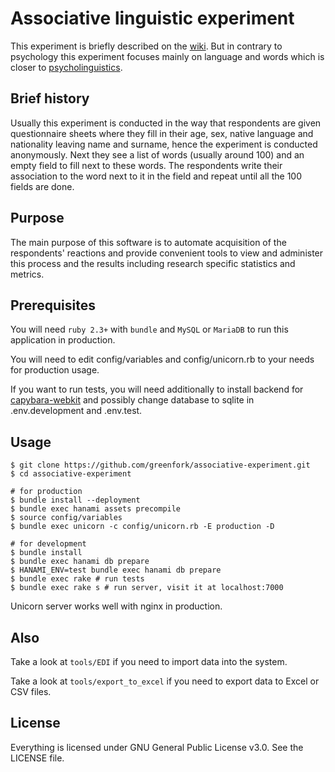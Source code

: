 # Associative linguistic experiment
This experiment is briefly described on the
[wiki](https://en.wikipedia.org/wiki/Pair_by_association). But in contrary to
psychology this experiment focuses mainly on language and words which is
closer to
[psycholinguistics](https://en.wikipedia.org/wiki/Psycholinguistics).

## Brief history
Usually this experiment is conducted in the way that respondents are given
questionnaire sheets where they fill in their age, sex, native language and
nationality leaving name and surname, hence the experiment is conducted
anonymously. Next they see a list of words (usually around 100) and an empty
field to fill next to these words. The respondents write their association to
the word next to it in the field and repeat until all the 100 fields are done.

## Purpose
The main purpose of this software is to automate acquisition of the
respondents' reactions and provide convenient tools to view and administer
this process and the results including research specific statistics and
metrics.

## Prerequisites
You will need `ruby 2.3+` with `bundle` and `MySQL` or `MariaDB`
to run this application in production.

You will need to edit config/variables and config/unicorn.rb to your needs for
production usage.

If you want to run tests, you will need additionally to install backend for
[capybara-webkit](https://github.com/thoughtbot/capybara-webkit) and possibly
change database to sqlite in .env.development and .env.test.


## Usage
```
$ git clone https://github.com/greenfork/associative-experiment.git
$ cd associative-experiment

# for production
$ bundle install --deployment
$ bundle exec hanami assets precompile
$ source config/variables
$ bundle exec unicorn -c config/unicorn.rb -E production -D

# for development
$ bundle install
$ bundle exec hanami db prepare
$ HANAMI_ENV=test bundle exec hanami db prepare
$ bundle exec rake # run tests
$ bundle exec rake s # run server, visit it at localhost:7000
```

Unicorn server works well with nginx in production.

## Also
Take a look at `tools/EDI` if you need to import data into the system.

Take a look at `tools/export_to_excel` if you need to export data to Excel
or CSV files.

## License
Everything is licensed under GNU General Public License v3.0. See the LICENSE
file.
